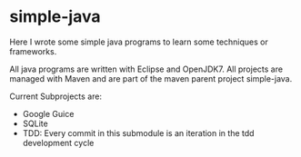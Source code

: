simple-java
===========

Here I wrote some simple java programs to learn some techniques or frameworks.

All java programs are written with Eclipse and OpenJDK7.
All projects are managed with Maven and are part of the 
maven parent project simple-java.

Current Subprojects are:
* Google Guice
* SQLite
* TDD: Every commit in this submodule is an iteration in the tdd development cycle
